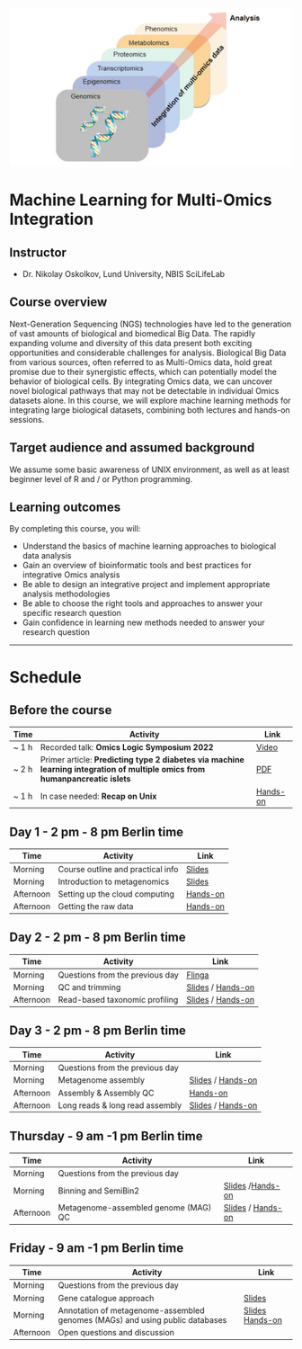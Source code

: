 ![](course_logo.jpg)

# Machine Learning for Multi-Omics Integration

## Instructor

- Dr. Nikolay Oskolkov, Lund University, NBIS SciLifeLab

## Course overview
Next-Generation Sequencing (NGS) technologies have led to the generation of vast amounts of biological and biomedical Big Data. The rapidly expanding volume and diversity of this data present both exciting opportunities and considerable challenges for analysis. Biological Big Data from various sources, often referred to as Multi-Omics data, hold great promise due to their synergistic effects, which can potentially model the behavior of biological cells. By integrating Omics data, we can uncover novel biological pathways that may not be detectable in individual Omics datasets alone. In this course, we will explore machine learning methods for integrating large biological datasets, combining both lectures and hands-on sessions.

## Target audience and assumed background
We assume some basic awareness of UNIX environment, as well as at least beginner level of R and / or Python programming.

## Learning outcomes
By completing this course, you will:

- Understand the basics of machine learning approaches to biological data analysis
- Gain an overview of bioinformatic tools and best practices for integrative Omics analysis
- Be able to design an integrative project and implement appropriate analysis methodologies
- Be able to choose the right tools and approaches to answer your specific research question
- Gain confidence in learning new methods needed to answer your research question

---

# Schedule

## Before the course

|Time   |Activity                                                           |Link                                                |
|-------|-------------------------------------------------------------------|----------------------------------------------------|
|~ 1 h|Recorded talk: __Omics Logic Symposium 2022__ |[Video](https://www.youtube.com/watch?v=Jrz6t3fbOCw)|
|~ 2 h  |Primer article: __Predicting type 2 diabetes via machine learning integration of multiple omics from humanpancreatic islets__|[PDF](articles/Multi_Omics_T2D_ScientificReports2024.pdf)                        |
|~ 1 h  |In case needed: __Recap on Unix__                                  |[Hands-on](command-line-basics.md)                  |

## Day 1 - 2 pm - 8 pm Berlin time

|Time     |Activity                         |Link                                                                             |
|---------|---------------------------------|---------------------------------------------------------------------------------|
|Morning  |Course outline and practical info|[Slides](Lectures/course-outline-and-practical-info.pdf)                         |
|Morning  |Introduction to metagenomics     |[Slides](Lectures/introduction-to-metagenomics.pdf)                              |
|Afternoon|Setting up the cloud computing   |[Hands-on](exercises.md#setting-up-the-cloud-computing)                          |
|Afternoon|Getting the raw data             |[Hands-on](exercises.md#getting-the-raw-data)                                    |

## Day 2 - 2 pm - 8 pm Berlin time

|Time     |Activity                       |Link                                                                                                           |
|---------|-------------------------------|---------------------------------------------------------------------------------------------------------------|
|Morning  |Questions from the previous day|[Flinga](https://flinga.fi/s/FFQ5876)                                                                          |
|Morning  |QC and trimming                |[Slides](Lectures/QC-and-trimming.pdf) / [Hands-on](exercises.md#qc-and-trimming)                              |
|Afternoon|Read-based taxonomic profiling |[Slides](Lectures/read-based-taxonomic-profiling.pdf) / [Hands-on](exercises.md#read-based-taxonomic-profiling)|

## Day 3 - 2 pm - 8 pm Berlin time

|Time     |Activity|Link|
|---------|--------|----|
|Morning  |Questions from the previous day||
|Morning  |Metagenome assembly            |[Slides](Lectures/Assembly-and-QC.pdf) / [Hands-on](exercises.md#metagenome-assembly)  |
|Afternoon|Assembly & Assembly QC         |[Hands-on](exercises.md#assembly-qc)                                                   |
|Afternoon|Long reads & long read assembly|[Slides](https://docs.google.com/presentation/d/1F8D3QLJ1gqlWYrwO6W6zxG067QOcOF5EIHfTsTcH3G0/edit?usp=sharing) / [Hands-on](exercises.md#assembling-long-reads-with-flye)                               |

## Thursday - 9 am -1 pm Berlin time

|Time      |Activity|Link|
|----------|--------|----|
|Morning   |Questions from the previous day||
|Morning   |Binning and SemiBin2|[Slides](Lectures/binning-with-semiBin2.pdf) /[Hands-on](exercises.md#automatic-binning-with-semibin2)|
|Afternoon |Metagenome-assembled genome (MAG) QC |[Slides](Lectures/mag-qc-taxonomic-annotation.pdf) / [Hands-on](exercises.md#quality-control-and-taxonomic-annotation-of-metagenome-assembled-genomes-mags)


## Friday - 9 am -1 pm Berlin time

|Time      |Activity|Link|
|----------|--------|----|
|Morning   |Questions from the previous day||
|Morning   |Gene catalogue approach|[Slides](Lectures/gene-catalogue-approach.pdf) | 
|Morning   |Annotation of metagenome-assembled genomes (MAGs) and using public databases |[Slides](Lectures/mag-functional-annotation.pdf) [Hands-on](exercises.md#annotation-of-mags-and-using-public-databases)|
|Afternoon |Open questions and discussion|||
